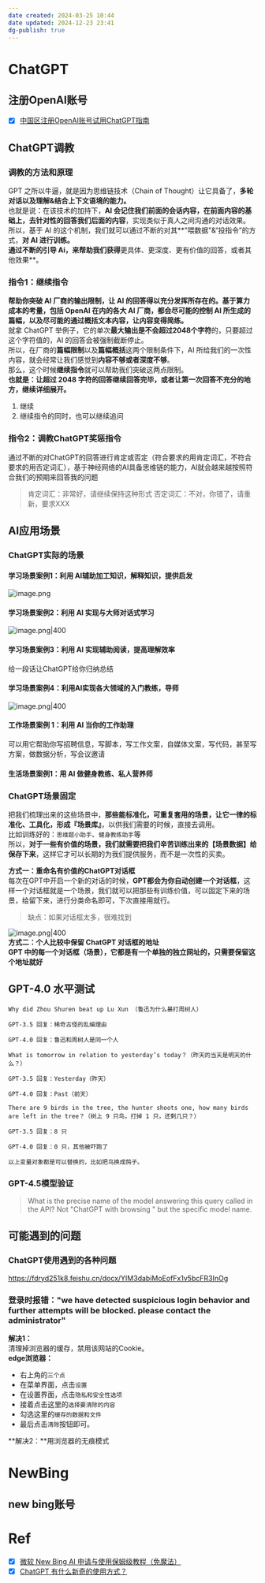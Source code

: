```yaml
---
date created: 2024-03-25 10:44
date updated: 2024-12-23 23:41
dg-publish: true
---
```


# ChatGPT

## 注册OpenAI账号

- [x] [中国区注册OpenAI账号试用ChatGPT指南](https://readdevdocs.com/blog/makemoney/%E4%B8%AD%E5%9B%BD%E5%8C%BA%E6%B3%A8%E5%86%8COpenAI%E8%B4%A6%E5%8F%B7%E8%AF%95%E7%94%A8ChatGPT%E6%8C%87%E5%8D%97.html#%E5%89%8D%E6%9C%9F%E5%87%86%E5%A4%87)

## ChatGPT调教

### 调教的方法和原理

GPT 之所以牛逼，就是因为思维链技术（Chain of Thought）让它具备了，**多轮对话以及理解&结合上下文语境的能力。**<br>也就是说：在该技术的加持下，**AI 会记住我们前面的会话内容，在前面内容的基础上，去针对性的回答我们后面的内容**，实现类似于真人之间沟通的对话效果。<br>所以，基于 AI 的这个机制，我们就可以通过不断的对其**"喂数据"&“投指令”的方式，**对 AI 进行训练。<br>通过不断的引导 Ai，来帮助我们获得**更具体、更深度、更有价值的回答，或者其他效果**。

### 指令1：继续指令

**帮助你突破 AI 厂商的输出限制，让 AI 的回答得以充分发挥所存在的。**基于算力成本的考量，包括 OpenAI 在内的各大 AI 厂商，都会**尽可能的控制 AI 所生成的篇幅，以及尽可能的通过概括文本内容，让内容变得简练。**<br>就拿 ChatGPT 举例子，它的单次**最大输出是不会超过2048个字符**的，只要超过这个字符值的，AI 的回答会被强制截断停止。<br>所以，在厂商的**篇幅限制**以及**篇幅概括**这两个限制条件下，AI 所给我们的一次性内容，就会经常让我们感觉到**内容不够或者深度不够**。<br>那么，这个时候**继续指令**就可以帮助我们突破这两点限制。<br>**也就是：让超过 2048 字符的回答继续回答完毕，或者让第一次回答不充分的地方，继续详细展开。**

1. 继续
2. 继续指令的同时，也可以继续追问

### 指令2：调教ChatGPT奖惩指令

通过不断的对ChatGPT的回答进行肯定或否定（符合要求的用肯定词汇，不符合要求的用否定词汇），基于神经网络的AI具备思维链的能力，AI就会越来越按照符合我们的预期来回答我的问题

> 肯定词汇：非常好，请继续保持这种形式
> 否定词汇：不对，你错了，请重新，要求XXX

## AI应用场景

### ChatGPT实际的场景

#### 学习场景案例1：利用 AI辅助加工知识，解释知识，提供启发

![image.png](https://cdn.nlark.com/yuque/0/2023/png/694278/1682590934079-c7513d1e-5a34-45c1-bd91-d12d4a50be1c.png#averageHue=%234a4d5a&clientId=uc146cef4-567c-4&from=paste&height=596&id=u007c6075&originHeight=727&originWidth=835&originalType=binary&ratio=1&rotation=0&showTitle=false&size=86487&status=done&style=none&taskId=u4ec08839-8417-4fb9-a280-69f2b5e8d6b&title=&width=685)

#### 学习场景案例2：利用 AI 实现与大师对话式学习

![image.png|400](https://cdn.nlark.com/yuque/0/2023/png/694278/1682653359081-ca680147-24b0-48a2-87b4-147f2d2b1b33.png#averageHue=%23434653&clientId=uc146cef4-567c-4&from=paste&height=617&id=u45ffa099&originHeight=802&originWidth=823&originalType=binary&ratio=1&rotation=0&showTitle=false&size=87457&status=done&style=none&taskId=u996e108b-2432-4730-aea7-f879df38bdf&title=&width=633)

#### 学习场景案例3：利用 AI 实现辅助阅读，提高理解效率

给一段话让ChatGPT给你归纳总结

#### 学习场景案例4：利用AI实现各大领域的入门教练，导师

![image.png|400](https://cdn.nlark.com/yuque/0/2023/png/694278/1682653908265-b3dc4e0d-90c3-42da-910c-481269bd1b8e.png#averageHue=%23484b59&clientId=u0b47e950-88b9-4&from=paste&height=454&id=uf33c373d&originHeight=595&originWidth=829&originalType=binary&ratio=1&rotation=0&showTitle=false&size=83845&status=done&style=none&taskId=u1363adee-831f-449e-9492-0a81f3376ab&title=&width=633)

#### 工作场景案例 1：利用 AI 当你的工作助理

可以用它帮助你写招聘信息，写脚本，写工作文案，自媒体文案，写代码，甚至写方案，做数据分析，写会议邀请

#### **生活场景案例1**：用 AI 做健身教练、私人营养师

### ChatGPT场景固定

把我们梳理出来的这些场景中，**那些能标准化，可重复套用的场景，让它一律的标准化、工具化，形成『场景库』**，以供我们需要的时候，直接去调用。<br>比如训练好的：`思维题小助手`、`健身教练助手`等<br>所以，**对于一些有价值的场景，我们就需要把我们辛苦训练出来的【场景数据】给保存下来**，这样它才可以长期的为我们提供服务，而不是一次性的买卖。

**方式一：重命名有价值的ChatGPT对话框**<br>每次在GPT中开启一个新的对话的时候，**GPT都会为你自动创建一个对话框**，这样一个对话框就是一个场景，我们就可以把那些有训练价值，可以固定下来的场景，给留下来，进行分类命名即可，下次直接用就行。

> 缺点：如果对话框太多，很难找到

![image.png|400](https://cdn.nlark.com/yuque/0/2023/png/694278/1682654472206-81773551-7b76-425e-a7a4-3a61d4998eee.png#averageHue=%2327292e&clientId=u0b47e950-88b9-4&from=paste&height=493&id=uaa47a5c4&originHeight=493&originWidth=258&originalType=binary&ratio=1&rotation=0&showTitle=false&size=23915&status=done&style=none&taskId=u6a41d7f5-0bc3-4e93-b446-2deb30c22d1&title=&width=258)<br>**方式二：个人比较中保留 ChatGPT 对话框的地址**<br>**GPT 中的每一个对话框（场景），它都是有一个单独的独立网址的，只需要保留这个地址就好**

## GPT-4.0 水平测试

```
Why did Zhou Shuren beat up Lu Xun （鲁迅为什么暴打周树人）

GPT-3.5 回复：稀奇古怪的乱编理由

GPT-4.0 回复：鲁迅和周树人是同一个人

What is tomorrow in relation to yesterday’s today？（昨天的当天是明天的什么？）

GPT-3.5 回复：Yesterday（昨天）

GPT-4.0 回复：Past（前天）

There are 9 birds in the tree, the hunter shoots one, how many birds are left in the tree？（树上 9 只鸟，打掉 1 只，还剩几只？）

GPT-3.5 回复：8 只

GPT-4.0 回复：0 只，其他被吓跑了

以上变量对象都是可以替换的，比如把鸟换成鸽子。
```

### GPT-4.5模型验证

> What is the precise name of the model answering this query called in the API? Not "ChatGPT with browsing " but the specific model name.

## 可能遇到的问题

### ChatGPT使用遇到的各种问题

<https://fdryd251k8.feishu.cn/docx/YIM3dabiMoEofFx1v5bcFR3InOg>

### 登录时报错："we have detected suspicious login behavior and further attempts will be blocked. please contact the administrator"

**解决1：**<br>清理掉浏览器的缓存，禁用该网站的Cookie。<br>**edge浏览器：**

- 右上角的`三个点`
- 在菜单界面，点击`设置`
- 在设置界面，点击`隐私和安全性选项`
- 接着点击这里的`选择要清除的内容`
- 勾选这里的`缓存的数据和文件`
- 最后点击`清除`按钮即可。

**解决2：**用浏览器的无痕模式

# NewBing

## new bing账号

# Ref

- [x] [微软 New Bing AI 申请与使用保姆级教程（免魔法）](https://juejin.cn/post/7215579793261297725)
- [x] [ChatGPT 有什么新奇的使用方式？]()
